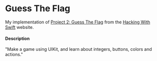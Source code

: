 # Guess The Flag
My implementation of [Project 2: Guess The Flag](https://www.hackingwithswift.com/read/2/overview) from the [Hacking With Swift](https://www.hackingwithswift.com/) website.

#### Description
"Make a game using UIKit, and learn about integers, buttons, colors and actions."
